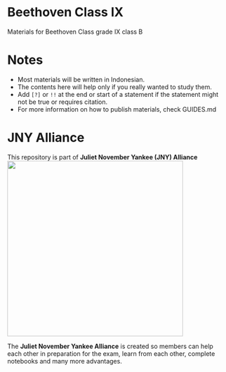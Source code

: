# Beethoven Class IX
Materials for Beethoven Class grade IX class B  

# Notes
- Most materials will be written in Indonesian.
- The contents here will help only if you really wanted to study them.
- Add `[?]` or `!!` at the end or start of a statement if the statement might not be true or requires citation.
- For more information on how to publish materials, check GUIDES.md

# JNY Alliance
This repository is part of **Juliet November Yankee (JNY) Alliance**  
<img src="https://i.ibb.co/BrHFvL4/JNY-Alliance-copy.jpg" alt="" height="400" style="max-width:100%;">

The **Juliet November Yankee Alliance** is created so members can help each other in preparation for the exam, learn from each other, complete notebooks and many more advantages.
